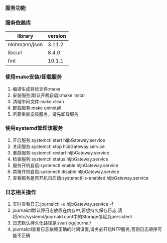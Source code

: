 ### 服务功能

### 服务依赖库
|library|version|
|-----|-----|
|nlohmann/json|3.11.2|
|libcurl|8.4.0|
|fmt|10.1.1|

### 使用make安装/卸载服务
1. 编译生成目标文件:make
2. 安装服务(默认开机自启):make install 
3. 清理中间文件:make clean
4. 卸载服务:make uninstall
5. 若要重新安装服务，请先卸载服务

### 使用systemd管理该服务
1. 开启服务:systemctl start hljbGateway.service
2. 关闭服务:systemctl stop hljbGateway.service
3. 重启服务:systemctl restart hljbGateway.service
4. 检查服务:systemctl status hljbGateway.service
5. 服务开机自启:systemctl enable hljbGateway.service
6. 禁用开机自启:systemctl disable hljbGateway.service
7. 查看服务是否开机自启动:systemctl is-enabled hljbGateway.service

### 日志相关操作
1. 实时查看日志:journalctl -u hljbGateway.service -f
2. journalctl默认将日志放置在内存中,要想持久保存日志,请将/etc/systemd/journald.conf中的Storage值赋为persistent
3. 日志默认持久化路径是:/var/log/journal/
4. journalctl查看日志依赖正确的时间设置,请务必开启NTP服务,否则日志顺序可能不正确
